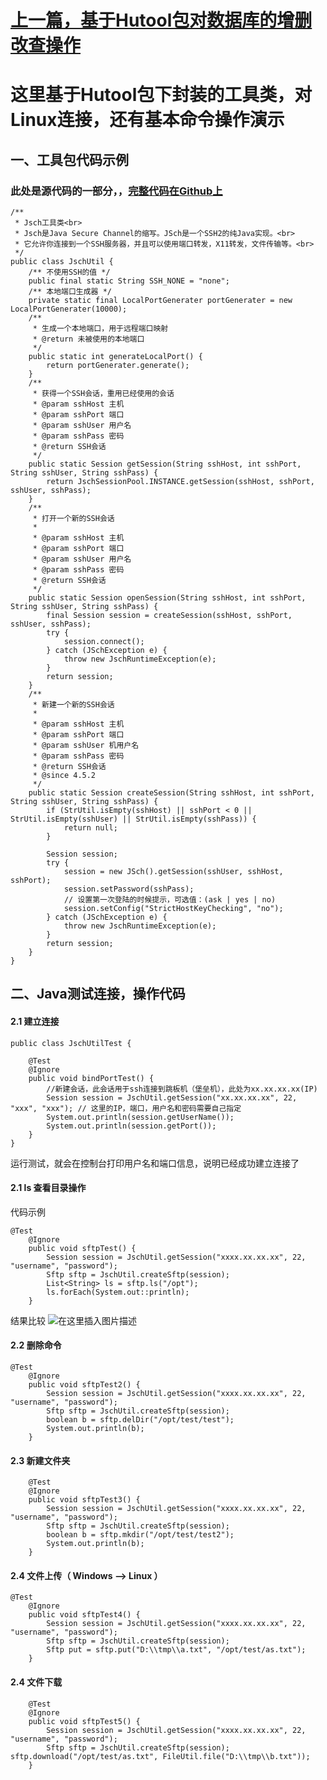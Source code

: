 # [上一篇，基于Hutool包对数据库的增删改查操作](https://blog.csdn.net/qq_42105629/article/details/94627718)
# 这里基于Hutool包下封装的工具类，对Linux连接，还有基本命令操作演示
## 一、工具包代码示例
### 此处是源代码的一部分，，[完整代码在Github上](https://github.com/looly/hutool)

```
/**
 * Jsch工具类<br>
 * Jsch是Java Secure Channel的缩写。JSch是一个SSH2的纯Java实现。<br>
 * 它允许你连接到一个SSH服务器，并且可以使用端口转发，X11转发，文件传输等。<br>
 */
public class JschUtil {
	/** 不使用SSH的值 */
	public final static String SSH_NONE = "none";
	/** 本地端口生成器 */
	private static final LocalPortGenerater portGenerater = new LocalPortGenerater(10000);
	/**
	 * 生成一个本地端口，用于远程端口映射
	 * @return 未被使用的本地端口
	 */
	public static int generateLocalPort() {
		return portGenerater.generate();
	}
	/**
	 * 获得一个SSH会话，重用已经使用的会话
	 * @param sshHost 主机
	 * @param sshPort 端口
	 * @param sshUser 用户名
	 * @param sshPass 密码
	 * @return SSH会话
	 */
	public static Session getSession(String sshHost, int sshPort, String sshUser, String sshPass) {
		return JschSessionPool.INSTANCE.getSession(sshHost, sshPort, sshUser, sshPass);
	}
	/**
	 * 打开一个新的SSH会话
	 * 
	 * @param sshHost 主机
	 * @param sshPort 端口
	 * @param sshUser 用户名
	 * @param sshPass 密码
	 * @return SSH会话
	 */
	public static Session openSession(String sshHost, int sshPort, String sshUser, String sshPass) {
		final Session session = createSession(sshHost, sshPort, sshUser, sshPass);
		try {
			session.connect();
		} catch (JSchException e) {
			throw new JschRuntimeException(e);
		}
		return session;
	}
	/**
	 * 新建一个新的SSH会话
	 * 
	 * @param sshHost 主机
	 * @param sshPort 端口
	 * @param sshUser 机用户名
	 * @param sshPass 密码
	 * @return SSH会话
	 * @since 4.5.2
	 */
	public static Session createSession(String sshHost, int sshPort, String sshUser, String sshPass) {
		if (StrUtil.isEmpty(sshHost) || sshPort < 0 || StrUtil.isEmpty(sshUser) || StrUtil.isEmpty(sshPass)) {
			return null;
		}

		Session session;
		try {
			session = new JSch().getSession(sshUser, sshHost, sshPort);
			session.setPassword(sshPass);
			// 设置第一次登陆的时候提示，可选值：(ask | yes | no)
			session.setConfig("StrictHostKeyChecking", "no");
		} catch (JSchException e) {
			throw new JschRuntimeException(e);
		}
		return session;
	}
}
```
## 二、Java测试连接，操作代码
#### 2.1 建立连接
```
public class JschUtilTest {
	
	@Test
	@Ignore
	public void bindPortTest() {
		//新建会话，此会话用于ssh连接到跳板机（堡垒机），此处为xx.xx.xx.xx(IP)
		Session session = JschUtil.getSession("xx.xx.xx.xx", 22, "xxx", "xxx"); // 这里的IP，端口，用户名和密码需要自己指定
		System.out.println(session.getUserName());
		System.out.println(session.getPort());
	}
}
```
运行测试，就会在控制台打印用户名和端口信息，说明已经成功建立连接了
#### 2.1 ls 查看目录操作
代码示例

```
@Test
	@Ignore
	public void sftpTest() {
		Session session = JschUtil.getSession("xxxx.xx.xx.xx", 22, "username", "password");
		Sftp sftp = JschUtil.createSftp(session);
		List<String> ls = sftp.ls("/opt");
		ls.forEach(System.out::println);
	}
```
结果比较
![在这里插入图片描述](https://img-blog.csdnimg.cn/20190708134735780.png?x-oss-process=image/watermark,type_ZmFuZ3poZW5naGVpdGk,shadow_10,text_aHR0cHM6Ly9ibG9nLmNzZG4ubmV0L3FxXzQyMTA1NjI5,size_16,color_FFFFFF,t_70)
#### 2.2 删除命令

```
@Test
	@Ignore
	public void sftpTest2() {
		Session session = JschUtil.getSession("xxxx.xx.xx.xx", 22, "username", "password");
		Sftp sftp = JschUtil.createSftp(session);
		boolean b = sftp.delDir("/opt/test/test");
		System.out.println(b);
	}
```

#### 2.3 新建文件夹

```
	@Test
	@Ignore
	public void sftpTest3() {
		Session session = JschUtil.getSession("xxxx.xx.xx.xx", 22, "username", "password");
		Sftp sftp = JschUtil.createSftp(session);
		boolean b = sftp.mkdir("/opt/test/test2");
		System.out.println(b);
	}
```


#### 2.4 文件上传（ Windows --> Linux ）

```
@Test
	@Ignore
	public void sftpTest4() {
		Session session = JschUtil.getSession("xxxx.xx.xx.xx", 22, "username", "password");
		Sftp sftp = JschUtil.createSftp(session);
		Sftp put = sftp.put("D:\\tmp\\a.txt", "/opt/test/as.txt");
	}
```
#### 2.4 文件下载

```
	@Test
	@Ignore
	public void sftpTest5() {
		Session session = JschUtil.getSession("xxxx.xx.xx.xx", 22, "username", "password");
		Sftp sftp = JschUtil.createSftp(session);
sftp.download("/opt/test/as.txt", FileUtil.file("D:\\tmp\\b.txt"));
	}
```


